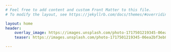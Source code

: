 ```yaml
---
# Feel free to add content and custom Front Matter to this file.
# To modify the layout, see https://jekyllrb.com/docs/themes/#overriding-theme-defaults

layout: home
header:
    overlay_image: https://images.unsplash.com/photo-1717501219345-06ea2bf3eb80?w=500&auto=format&fit=crop&q=60&ixlib=rb-4.1.0&ixid=M3wxMjA3fDB8MHxzZWFyY2h8OHx8ZGVlcCUyMGxlYXJuaW5nfGVufDB8fDB8fHww
    teaser: https://images.unsplash.com/photo-1717501219345-06ea2bf3eb80?w=500&auto=format&fit=crop&q=60&ixlib=rb-4.1.0&ixid=M3wxMjA3fDB8MHxzZWFyY2h8OHx8ZGVlcCUyMGxlYXJuaW5nfGVufDB8fDB8fHww

---
```

